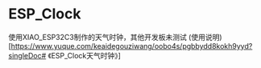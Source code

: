 # ESP_Clock
使用XIAO_ESP32C3制作的天气时钟，其他开发板未测试
(使用说明)[https://www.yuque.com/keaidegouziwang/oobo4s/pgbbydd8kokh9yyd?singleDoc# 《ESP_Clock天气时钟》]
